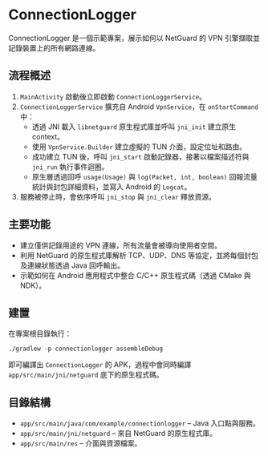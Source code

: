 # ConnectionLogger

ConnectionLogger 是一個示範專案，展示如何以 NetGuard 的 VPN 引擎擷取並記錄裝置上的所有網路連線。

## 流程概述

1. `MainActivity` 啟動後立即啟動 `ConnectionLoggerService`。
2. `ConnectionLoggerService` 擴充自 Android `VpnService`，在 `onStartCommand` 中：
   - 透過 JNI 載入 `libnetguard` 原生程式庫並呼叫 `jni_init` 建立原生 context。
   - 使用 `VpnService.Builder` 建立虛擬的 TUN 介面，設定位址和路由。
   - 成功建立 TUN 後，呼叫 `jni_start` 啟動記錄器，接著以檔案描述符與 `jni_run` 執行事件迴圈。
   - 原生層透過回呼 `usage(Usage)` 與 `log(Packet, int, boolean)` 回報流量統計與封包詳細資料，並寫入 Android 的 `Logcat`。
3. 服務被停止時，會依序呼叫 `jni_stop` 與 `jni_clear` 釋放資源。

## 主要功能

- 建立僅供記錄用途的 VPN 連線，所有流量會被導向使用者空間。
- 利用 NetGuard 的原生程式庫解析 TCP、UDP、DNS 等協定，並將每個封包及連線狀態透過 Java 回呼輸出。
- 示範如何在 Android 應用程式中整合 C/C++ 原生程式碼（透過 CMake 與 NDK）。

## 建置

在專案根目錄執行：

```
./gradlew -p connectionlogger assembleDebug
```

即可編譯出 `ConnectionLogger` 的 APK，過程中會同時編譯 `app/src/main/jni/netguard` 底下的原生程式碼。

## 目錄結構

- `app/src/main/java/com/example/connectionlogger` – Java 入口點與服務。
- `app/src/main/jni/netguard` – 來自 NetGuard 的原生程式庫。
- `app/src/main/res` – 介面與資源檔案。
